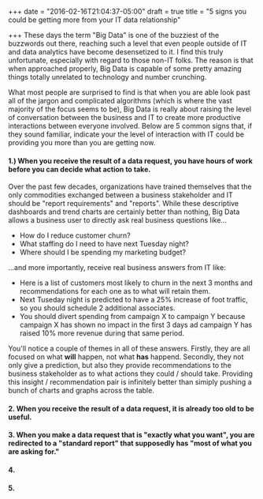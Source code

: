 +++
date = "2016-02-16T21:04:37-05:00"
draft = true
title = "5 signs you could be getting more from your IT data relationship"

+++
These days the term "Big Data" is one of the buzziest of the buzzwords out there, reaching such a level that even people outside of IT and data analytics have
become desensetized to it. I find this truly unfortunate, especially with regard to those non-IT folks. The reason is that when approached properly, Big Data is 
capable of some pretty amazing things totally unrelated to technology and number crunching.

What most people are surprised to find is that when you are able look past all of the jargon and complicated algorithms (which is where the vast majority of the focus seems to be), Big Data is really about raising the level of conversation between the business and IT to create more productive interactions between everyone involved. Below are 5 common signs that, if they sound familiar, indicate your the level of interaction with IT could be providing you more than you are getting now. 

#### 1.) When you receive the result of a data request, you have hours of work before you can decide what action to take.
Over the past few decades, organizations have trained themselves that the only commodities exchanged between a business stakeholder and IT should be "report requirements" and "reports".  While these descriptive dashboards and trend charts are certainly better than nothing, Big Data allows a business user to directly ask real business questions like...

* How do I reduce customer churn?
* What staffing do I need to have next Tuesday night?
* Where should I be spending my marketing budget?

...and more importantly, receive real business answers from IT like: 

* Here is a list of customers most likely to churn in the next 3 months and recommendations for each one as to what will retain them.
* Next Tuseday night is predicted to have a 25% increase of foot traffic, so you should schedule 2 additional associates.
* You should divert spending from campaign X to campaign Y because campaign X has shown no impact in the first 3 days ad campaign Y has raised 10% more revenue during that same period.

You'll notice a couple of themes in all of these answers. Firstly, they are all focused on what **will** happen, not what **has** happend. Secondly, they not only give a prediction, but also they provide recommendations to the business stakeholder as to what actions they could / should take. Providing this insight / recommendation pair is infinitely better than simiply pushing a bunch of charts and graphs across the table.

#### 2. When you receive the result of a data request, it is already too old to be useful.

#### 3. When you make a data request that is "exactly what you want", you are redirected to a "standard report" that supposedly has "most of what you are asking for."

#### 4. 

#### 5. 

